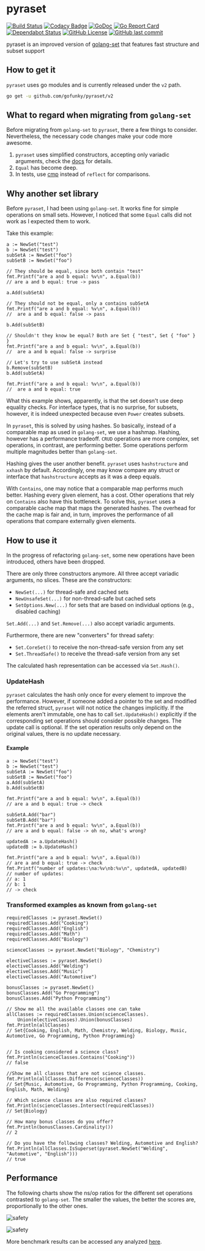 # pyraset

[![Build Status](https://travis-ci.com/gofunky/pyraset.svg?branch=master)](https://travis-ci.com/gofunky/pyraset)
[![Codacy Badge](https://api.codacy.com/project/badge/Grade/0b1c4be278ab4d11a8f9658727cdfbb1)](https://www.codacy.com/app/gofunky/pyraset?utm_source=github.com&amp;utm_medium=referral&amp;utm_content=gofunky/pyraset&amp;utm_campaign=Badge_Grade)
[![GoDoc](https://godoc.org/github.com/gofunky/guidelines?status.svg)](https://godoc.org/github.com/gofunky/pyraset)
[![Go Report Card](https://goreportcard.com/badge/github.com/gofunky/pyraset)](https://goreportcard.com/report/github.com/gofunky/pyraset)
[![Dependabot Status](https://api.dependabot.com/badges/status?host=github&repo=gofunky/pyraset)](https://dependabot.com)
[![GitHub License](https://img.shields.io/github/license/gofunky/pyraset.svg)](https://github.com/gofunky/pyraset/blob/master/LICENSE)
[![GitHub last commit](https://img.shields.io/github/last-commit/gofunky/pyraset.svg)](https://github.com/gofunky/pyraset/commits/master)

pyraset is an improved version of [golang-set](https://github.com/deckarep/golang-set) that features fast structure and subset support

## How to get it

`pyraset` uses go modules and is currently released under the `v2` path.

```bash
go get -u github.com/gofunky/pyraset/v2
```

## What to regard when migrating from `golang-set`

Before migrating from `golang-set` to `pyraset`, there a few things to consider.
Nevertheless, the necessary code changes make your code more awesome.

1. `pyraset` uses simplified constructors, accepting only variadic arguments, check the [docs](https://godoc.org/github.com/gofunky/pyraset) for details.
2. `Equal` has become deep.
3. In tests, use [cmp](https://github.com/google/go-cmp) instead of `reflect` for comparisons.

## Why another set library

Before `pyraset`, I had been using `golang-set`. It works fine for simple operations on small sets.
However, I noticed that some `Equal` calls did not work as I expected them to work.

Take this example:

```golang
a := NewSet("test")
b := NewSet("test")
subSetA := NewSet("foo")
subSetB := NewSet("foo")

// They should be equal, since both contain "test"
fmt.Printf("are a and b equal: %v\n", a.Equal(b))
// are a and b equal: true -> pass

a.Add(subSetA)

// They should not be equal, only a contains subSetA
fmt.Printf("are a and b equal: %v\n", a.Equal(b))
//  are a and b equal: false -> pass

b.Add(subSetB)

// Shouldn't they know be equal? Both are Set { "test", Set { "foo" } }
fmt.Printf("are a and b equal: %v\n", a.Equal(b))
//  are a and b equal: false -> surprise

// Let's try to use subSetA instead
b.Remove(subSetB)
b.Add(subSetA)

fmt.Printf("are a and b equal: %v\n", a.Equal(b))
//  are a and b equal: true
```

What this example shows, apparently, is that the set doesn't use deep equality checks.
For interface types, that is no surprise, for subsets, however, it is indeed unexpected because even `Power` creates subsets.

In `pyraset`, this is solved by using hashes. So basically, instead of a comparable map as used in `golang-set`, we use a hashmap.
Hashing, however has a performance tradeoff. `CRUD` operations are more complex, set operations, in contrast, are performing better.
Some operations perform multiple magnitudes better than `golang-set`.

Hashing gives the user another benefit. `pyraset` uses `hashstructure` and `xxhash` by default.
Accordingly, one may know compare any struct or interface that `hashstructure` accepts as it was a deep equals.

With `Contains`, one may notice that a comparable map performs much better.
Hashing every given element, has a cost. Other operations that rely on `Contains` also have this bottleneck.
To solve this, `pyraset` uses a comparable cache map that maps the generated hashes.
The overhead for the cache map is fair and, in turn, improves the performance of all operations
that compare externally given elements.

## How to use it

In the progress of refactoring `golang-set`, some new operations have been introduced,
others have been dropped.

There are only three constructors anymore. All three accept variadic arguments, no slices.
These are the constructors:
* `NewSet(...)` for thread-safe and cached sets
* `NewUnsafeSet(...)` for non-thread-safe but cached sets
* `SetOptions.New(...)` for sets that are based on individual options (e.g., disabled caching)

`Set.Add(...)` and `Set.Remove(...)` also accept variadic arguments.

Furthermore, there are new "converters" for thread safety:
* `Set.CoreSet()` to receive the non-thread-safe version from any set
* `Set.ThreadSafe()` to receive the thread-safe version from any set

The calculated hash representation can be accessed via `Set.Hash()`.

### UpdateHash

`pyraset` calculates the hash only once for every element to improve the performance.
However, if someone added a pointer to the set and modified the referred struct, `pyraset` will not notice the changes implicitly.
If the elements aren't immutable, one has to call `Set.UpdateHash()` explicitly if the corresponding set operations should consider possible changes.
The update call is optional. If the set operation results only depend on the original values, there is no update necessary.

#### Example

```golang
a := NewSet("test")
b := NewSet("test")
subSetA := NewSet("foo")
subSetB := NewSet("foo")
a.Add(subSetA)
b.Add(subSetB)

fmt.Printf("are a and b equal: %v\n", a.Equal(b))
// are a and b equal: true -> check

subSetA.Add("bar")
subSetB.Add("bar")
fmt.Printf("are a and b equal: %v\n", a.Equal(b))
// are a and b equal: false -> oh no, what's wrong?

updatedA := a.UpdateHash()
updatedB := b.UpdateHash()

fmt.Printf("are a and b equal: %v\n", a.Equal(b))
// are a and b equal: true -> check
fmt.Printf("number of updates:\na:%v\nb:%v\n", updatedA, updatedB)
// number of updates:
// a: 1
// b: 1
// -> check
```

### Transformed examples as known from `golang-set`

```golang
requiredClasses := pyraset.NewSet()
requiredClasses.Add("Cooking")
requiredClasses.Add("English")
requiredClasses.Add("Math")
requiredClasses.Add("Biology")

scienceClasses := pyraset.NewSet("Biology", "Chemistry")

electiveClasses := pyraset.NewSet()
electiveClasses.Add("Welding")
electiveClasses.Add("Music")
electiveClasses.Add("Automotive")

bonusClasses := pyraset.NewSet()
bonusClasses.Add("Go Programming")
bonusClasses.Add("Python Programming")

// Show me all the available classes one can take
allClasses := requiredClasses.Union(scienceClasses).
    Union(electiveClasses).Union(bonusClasses)
fmt.Println(allClasses)
// Set{Cooking, English, Math, Chemistry, Welding, Biology, Music, Automotive, Go Programming, Python Programming}


// Is cooking considered a science class?
fmt.Println(scienceClasses.Contains("Cooking"))
// false

//Show me all classes that are not science classes.
fmt.Println(allClasses.Difference(scienceClasses))
// Set{Music, Automotive, Go Programming, Python Programming, Cooking, English, Math, Welding}

// Which science classes are also required classes?
fmt.Println(scienceClasses.Intersect(requiredClasses))
// Set{Biology}

// How many bonus classes do you offer?
fmt.Println(bonusClasses.Cardinality())
// 2

// Do you have the following classes? Welding, Automotive and English?
fmt.Println(allClasses.IsSuperset(pyraset.NewSet("Welding", "Automotive", "English")))
// true
```

## Performance

The following charts show the ns/op ratios for the different set operations contrasted to `golang-set`.
The smaller the values, the better the scores are, proportionally to the other ones.

![safety](/docs/assets/img/pyraset_safety_performance.png)

![safety](/docs/assets/img/pyraset_ns_op.png)

More benchmark results can be accessed any analyzed [here](https://plot.ly/~mafax/116/).
